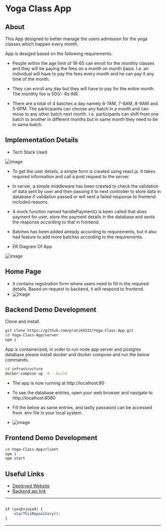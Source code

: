 # Yoga Class App

## About
This App designed to better manage the users admission for the yoga classes which happen every month. 

App is desiged based on the following requirements. 

- People within the age limit of 18-65 can enroll for the monthly classes and they will
be paying the fees on a month on month basis. I.e. an individual will have to pay the fees
every month and he can pay it any time of the month.

- They can enroll any day but they will have to pay for the entire month. The monthly fee is
500/- Rs INR.

- There are a total of 4 batches a day namely 6-7AM, 7-8AM, 8-9AM and 5-6PM. The
participants can choose any batch in a month and can move to any other batch next
month. I.e. participants can shift from one batch to another in different months but in
same month they need to be in same batch. 

## Implementation Details

- Tech Stack Used

![image](https://media.geeksforgeeks.org/wp-content/cdn-uploads/20200402205611/What-is-PERN-Stack.png)

- To get the user details, a simple form is created using react.js. It takes required information and call a post request to the server. 

- In server, a simple middleware has been created to check the validation of data sent by user and then passing it to next controller to store data in database if validation passed or will sent a failed response to frontend included reasons.

- A mock function named handlePayment() is been called that does payment for user, store the payment details in the database and sents the response according to that in frontend. 

- Batches has been added already according to requirements, but it also had feature to add more batches according to the requirements. 

- ER Diagram Of App

![image](https://res.cloudinary.com/dqdnwfv3r/image/upload/v1670975705/Images/WhatsApp_Image_2022-12-14_at_4.58.44_AM_bdtqsp.jpg)

## Home Page

   - It contains registration form where users need to fill in the required details. Based on request to backend, it will respond to frontend. 
   - ![image](https://res.cloudinary.com/dqdnwfv3r/image/upload/v1670973349/Images/Screenshot_2022-12-14_at_4.15.41_AM_c61tb1.png)


## Backend Demo Development

Clone and install.

```bash
git clone https://github.com/pratik9333/Yoga-Class-App.git
cd Yoga-Class-App/server
npm i
```

App is containerized, in order to run node app server and postgres database please install docker and docker compose and run the below commands. 

```bash
cd infrastructure
docker-compose up -d --build
```

- The app is now running at http://localhost:80
- To see the database entries, open your web browser and navigate to http://localhost:8080

- Fill the below as same entries, and lastly password can be accessed from .env file in your local system. 
- ![image](https://res.cloudinary.com/dqdnwfv3r/image/upload/v1670977181/Screenshot_2022-12-14_at_5.48.41_AM_cyyt5n.png)


## Frontend Demo Development

```bash
cd Yoga-Class-App/client
npm i
npm start
```

## Useful Links

- [Deployed Website](http://yoga-frontend-lb-c4e1c0060ba65b11.elb.us-east-1.amazonaws.com)
- [Backend api link](http://node-server-lb-1092089902.us-east-1.elb.amazonaws.com/)

---------

```javascript

if (youEnjoyed) {
    starThisRepository();
}

```

-----------

